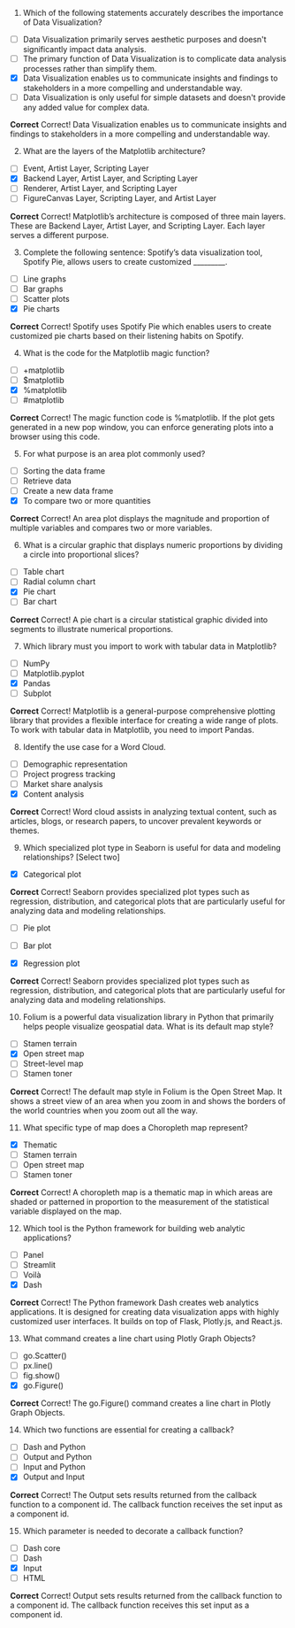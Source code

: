 1. Which of the following statements accurately describes the importance of Data Visualization?

- [ ] Data Visualization primarily serves aesthetic purposes and doesn't significantly impact data analysis.
- [ ] The primary function of Data Visualization is to complicate data analysis processes rather than simplify them.
- [x] Data Visualization enables us to communicate insights and findings to stakeholders in a more compelling and understandable way.
- [ ] Data Visualization is only useful for simple datasets and doesn't provide any added value for complex data.

**Correct**
Correct!  Data Visualization enables us to communicate insights and findings to stakeholders in a more compelling and understandable way.

2. What are the layers of the Matplotlib architecture?

- [ ] Event, Artist Layer, Scripting Layer
- [x] Backend Layer, Artist Layer, and Scripting Layer
- [ ] Renderer, Artist Layer, and Scripting Layer
- [ ] FigureCanvas Layer, Scripting Layer, and Artist Layer

**Correct**
Correct! Matplotlib’s architecture is composed of three main layers. These are Backend Layer, Artist Layer, and Scripting Layer. Each layer serves a different purpose.

3. Complete the following sentence: Spotify’s data visualization tool, Spotify Pie, allows users to create customized _________.

- [ ] Line graphs
- [ ] Bar graphs
- [ ] Scatter plots
- [x] Pie charts

**Correct**
Correct! Spotify uses Spotify Pie which enables users to create customized pie charts based on their listening habits on Spotify.

4. What is the code for the Matplotlib magic function?

- [ ] +matplotlib
- [ ] $matplotlib
- [x] %matplotlib
- [ ] #matplotlib

**Correct**
Correct! The magic function code is %matplotlib. If the plot gets generated in a new pop window, you can enforce generating plots into a browser using this code.

5. For what purpose is an area plot commonly used?

- [ ] Sorting the data frame
- [ ] Retrieve data
- [ ] Create a new data frame
- [x] To compare two or more quantities

**Correct**
Correct! An area plot displays the magnitude and proportion of multiple variables and compares two or more variables.

6. What is a circular graphic that displays numeric proportions by dividing a circle into proportional slices?

- [ ] Table chart
- [ ] Radial column chart
- [x] Pie chart
- [ ] Bar chart

**Correct**
Correct! A pie chart is a circular statistical graphic divided into segments to illustrate numerical proportions.

7. Which library must you import to work with tabular data in Matplotlib?

- [ ] NumPy
- [ ] Matplotlib.pyplot
- [x] Pandas
- [ ] Subplot

**Correct**
Correct! Matplotlib is a general-purpose comprehensive plotting library that provides a flexible interface for creating a wide range of plots. To work with tabular data in Matplotlib, you need to import Pandas.

8. Identify the use case for a Word Cloud.

- [ ] Demographic representation
- [ ] Project progress tracking
- [ ] Market share analysis
- [x] Content analysis

**Correct**
Correct! Word cloud assists in analyzing textual content, such as articles, blogs, or research papers, to uncover prevalent keywords or themes.

9. Which specialized plot type in Seaborn is useful for data and modeling relationships? [Select two]

- [x] Categorical plot

**Correct**
Correct! Seaborn provides specialized plot types such as regression, distribution, and categorical plots that are particularly useful for analyzing data and modeling relationships.

- [ ] Pie plot

- [ ] Bar plot

- [x] Regression plot

**Correct**
Correct! Seaborn provides specialized plot types such as regression, distribution, and categorical plots that are particularly useful for analyzing data and modeling relationships.

10. Folium is a powerful data visualization library in Python that primarily helps people visualize geospatial data. What is its default map style?

- [ ] Stamen terrain
- [x] Open street map
- [ ] Street-level map
- [ ] Stamen toner

**Correct**
Correct! The default map style in Folium is the Open Street Map. It shows a street view of an area when you zoom in and shows the borders of the world countries when you zoom out all the way. 

11. What specific type of map does a Choropleth map represent?

- [x] Thematic
- [ ] Stamen terrain
- [ ] Open street map
- [ ] Stamen toner

**Correct**
Correct! A choropleth map is a thematic map in which areas are shaded or patterned in proportion to the measurement of the statistical variable displayed on the map.

12. Which tool is the Python framework for building web analytic applications?

- [ ] Panel
- [ ] Streamlit
- [ ] Voilà
- [x] Dash

**Correct**
Correct! The Python framework Dash creates web analytics applications. It is designed for creating data visualization apps with highly customized user interfaces. It builds on top of Flask, Plotly.js, and React.js.

13. What command creates a line chart using Plotly Graph Objects?

- [ ] go.Scatter()
- [ ] px.line()
- [ ] fig.show()
- [x] go.Figure()

**Correct**
Correct! The go.Figure() command creates a line chart in Plotly Graph Objects.

14. Which two functions are essential for creating a callback?

- [ ] Dash and Python
- [ ] Output and Python
- [ ] Input and Python
- [x] Output and Input

**Correct**
Correct! The Output sets results returned from the callback function to a component id. The callback function receives the set input as a component id.

15. Which parameter is needed to decorate a callback function?

- [ ] Dash core
- [ ] Dash
- [x] Input
- [ ] HTML

**Correct**
Correct! Output sets results returned from the callback function to a component id. The callback function receives this set input as a component id.
